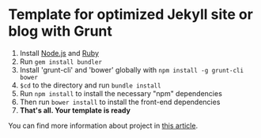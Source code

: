 Template for optimized Jekyll site or blog with Grunt
=============

1.  Install [Node.js](www.nodejs.org) and [Ruby](https://www.ruby-lang.org/)
2.  Run `gem install bundler`
3.  Install 'grunt-cli' and 'bower' globally with `npm install -g grunt-cli bower`
4.  `$cd` to the directory and run `bundle install`
5.  Run `npm install` to install the necessary "npm" dependencies
6.  Then run `bower install` to install the front-end dependencies
7.  **That's all. Your template is ready**

You can find more information about project in [this article](http://o.zasadnyy.com/blog/optimized-jekyll-site-with-grunt).